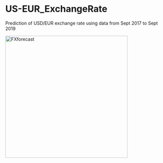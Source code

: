 # US-EUR_ExchangeRate
Prediction of USD/EUR exchange rate using data from Sept 2017 to Sept 2019

<img width="381" alt="FXforecast" src="https://user-images.githubusercontent.com/29689235/110972858-64689880-8354-11eb-891b-5bef3bf64910.png">

